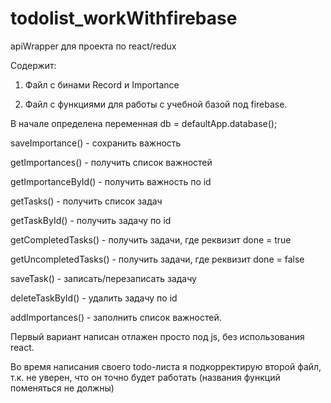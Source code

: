 # todolist_workWithfirebase
apiWrapper для проекта по react/redux

Содержит:
1. Файл с бинами Record и Importance

2. Файл с функциями для работы с учебной базой под firebase.

В начале определена переменная db = defaultApp.database();	



saveImportance() - сохранить важность

getImportances() - получить список важностей

getImportanceById() - получить важность по id



getTasks() - получить список задач

getTaskById() - получить задачу по id

getCompletedTasks() - получить задачи, где реквизит done = true

getUncompletedTasks() - получить задачи, где реквизит done = false

saveTask() - записать/перезаписать задачу

deleteTaskById() - удалить задачу по id



addImportances() - заполнить список важностей.

Первый вариант написан отлажен просто под js, без использования react.

Во время написания своего todo-листа я подкорректирую второй файл, т.к. не уверен, что он точно будет работать (названия функций поменяться не должны)
